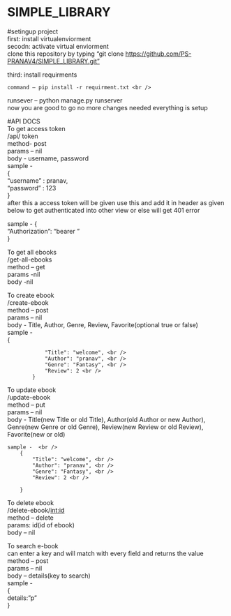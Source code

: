# SIMPLE_LIBRARY

#setingup project <br />
first: install virtualenviorment <br />
secodn: activate virtual enviorment <br />
clone this repository by typing “git clone https://github.com/PS-PRANAV4/SIMPLE_LIBRARY.git” <br />

third: install requirments <br />

	command – pip install -r requirment.txt <br />

runsever – python manage.py runserver <br />
now you are good to go no more changes needed everything is setup <br />


#API DOCS <br />
To get access token <br />
	/api/ token <br />
	method- post <br />
	params – nil <br />
	body -  username, password <br />
 	sample - <br />
		{ <br />
			“username” : pranav, <br /> 
			“password” : 123 <br />
		} <br />
after this a access token will be given use this and add it in header as given below to get authenticated into other view or else will get 401 error <br />

sample - { <br />
		“Authorization”: “bearer <token>” <br />
	} <br />


To get all ebooks <br />
	/get-all-ebooks <br /> 
	method – get <br />
	params -nil <br />
	body -nil <br />



To create ebook <br />
	/create-ebook <br />
	method – post <br />
	params – nil <br />
	body -  Title,  Author, Genre, Review, Favorite(optional true or false) <br />
	sample - <br />
			{ 

				"Title": "welcome", <br />
				"Author": "pranav", <br />
				"Genre": "Fantasy", <br />
				"Review": 2 <br />
			} 



To update ebook <br />
	/update-ebook <br />
	method – put <br />
	params – nil <br />
	body - 	Title(new Title or old Title),  Author(old Author or new Author), Genre(new Genre or old Genre), Review(new Review or old Review), Favorite(new or old) <br />
	
	sample -  <br />
		{
			"Title": "welcome", <br />
			"Author": "pranav", <br />
			"Genre": "Fantasy", <br />
			"Review": 2 <br />
		
		}



To delete ebook <br />
	/delete-ebook/<int:id> <br />
	method – delete <br />
	params: id(id of ebook) <br />
	body – nil <br /> 
	
To search e-book <br />
	can enter a key and will match with every field and returns the value <br />
	method – post <br />
	params – nil <br />
	body – details(key to search) <br />
	sample - <br />
		{ <br />
			details:”p” <br />
		} <br />

	
	
 



